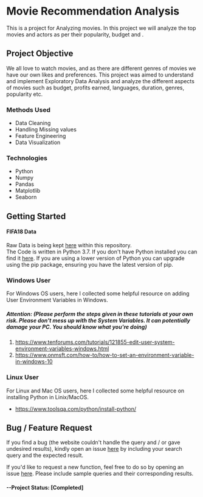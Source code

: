 # Movie Recommendation Analysis
This is a project for Analyzing movies. In this project we will analyze the top movies and actors as per their popularity, budget and .

## Project Objective
We all love to watch movies, and as there are different genres of movies we have our own likes and preferences. This project was aimed to understand and implement Exploratory Data Analysis and analyze the different aspects of movies such as budget, profits earned, languages, duration, genres, popularity etc.

### Methods Used
* Data Cleaning
* Handling Missing values
* Feature Engineering
* Data Visualization
### Technologies
* Python
* Numpy
* Pandas
* Matplotlib
* Seaborn

## Getting Started
#### FIFA18 Data
Raw Data is being kept [here](https://github.com/brianlobo394/MovieRecommendation_Analysis/blob/master/movie_metadata.csv) within this repository.\
The Code is written in Python 3.7. If you don't have Python installed you can find it [here](https://www.python.org/downloads/). If you are using a lower version of Python you can upgrade using the pip package, ensuring you have the latest version of pip.

### **Windows User**
For Windows OS users, here I collected some helpful resource on adding User Environment Variables in Windows.

##### **Attention**: (*Please perform the steps given in these tutorials at your own risk. Please don't mess up with the System Variables. It can potentially damage your PC. You should know what you're doing*)

1. https://www.tenforums.com/tutorials/121855-edit-user-system-environment-variables-windows.html
2. https://www.onmsft.com/how-to/how-to-set-an-environment-variable-in-windows-10


### **Linux User**
For Linux and Mac OS users, here I collected some helpful resource on installing Python in Linix/MacOS.
* https://www.toolsqa.com/python/install-python/

## Bug / Feature Request
If you find a bug (the website couldn't handle the query and / or gave undesired results), kindly open an issue [here](https://github.com/brianlobo394/MovieRecommendation_Analysis/issues/new) by including your search query and the expected result.

If you'd like to request a new function, feel free to do so by opening an issue [here](https://github.com/brianlobo394/MovieRecommendation_Analysis/issues/new). Please include sample queries and their corresponding results.

#### --Project Status: [Completed]


